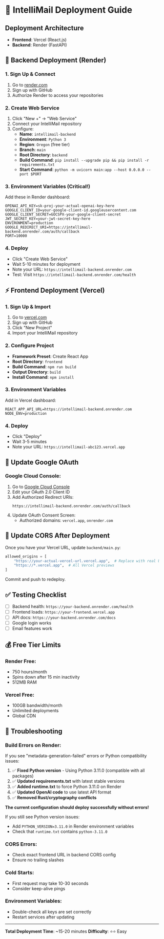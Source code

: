 # 🚀 IntelliMail Deployment Guide

## Deployment Architecture
- **Frontend**: Vercel (React.js)
- **Backend**: Render (FastAPI)

## 🐍 Backend Deployment (Render)

### 1. Sign Up & Connect
1. Go to [render.com](https://render.com)
2. Sign up with GitHub
3. Authorize Render to access your repositories

### 2. Create Web Service
1. Click "New +" → "Web Service"
2. Connect your IntelliMail repository
3. Configure:
   - **Name**: `intellimail-backend`
   - **Environment**: `Python 3`
   - **Region**: `Oregon` (free tier)
   - **Branch**: `main`
   - **Root Directory**: `backend`
   - **Build Command**: `pip install --upgrade pip && pip install -r requirements.txt`
   - **Start Command**: `python -m uvicorn main:app --host 0.0.0.0 --port $PORT`

### 3. Environment Variables (Critical!)
Add these in Render dashboard:

```env
OPENAI_API_KEY=sk-proj-your-actual-openai-key-here
GOOGLE_CLIENT_ID=your-google-client-id.googleusercontent.com
GOOGLE_CLIENT_SECRET=GOCSPX-your-google-client-secret
JWT_SECRET_KEY=your-jwt-secret-key-here
ENVIRONMENT=production
GOOGLE_REDIRECT_URI=https://intellimail-backend.onrender.com/auth/callback
PORT=10000
```

### 4. Deploy
- Click "Create Web Service"
- Wait 5-10 minutes for deployment
- Note your URL: `https://intellimail-backend.onrender.com`
- Test: Visit `https://intellimail-backend.onrender.com/health`

## ⚡ Frontend Deployment (Vercel)

### 1. Sign Up & Import
1. Go to [vercel.com](https://vercel.com)
2. Sign up with GitHub
3. Click "New Project"
4. Import your IntelliMail repository

### 2. Configure Project
- **Framework Preset**: Create React App
- **Root Directory**: `frontend`
- **Build Command**: `npm run build`
- **Output Directory**: `build`
- **Install Command**: `npm install`

### 3. Environment Variables
Add in Vercel dashboard:

```env
REACT_APP_API_URL=https://intellimail-backend.onrender.com
NODE_ENV=production
```

### 4. Deploy
- Click "Deploy"
- Wait 3-5 minutes
- Note your URL: `https://intellimail-abc123.vercel.app`

## 🔐 Update Google OAuth

### Google Cloud Console:
1. Go to [Google Cloud Console](https://console.cloud.google.com/apis/credentials)
2. Edit your OAuth 2.0 Client ID
3. Add Authorized Redirect URIs:
   ```
   https://intellimail-backend.onrender.com/auth/callback
   ```
4. Update OAuth Consent Screen:
   - Authorized domains: `vercel.app`, `onrender.com`

## 🔄 Update CORS After Deployment

Once you have your Vercel URL, update `backend/main.py`:

```python
allowed_origins = [
    "https://your-actual-vercel-url.vercel.app",  # Replace with real URL
    "https://*.vercel.app",  # All Vercel previews
]
```

Commit and push to redeploy.

## ✅ Testing Checklist

- [ ] Backend health: `https://your-backend.onrender.com/health`
- [ ] Frontend loads: `https://your-frontend.vercel.app`
- [ ] API docs: `https://your-backend.onrender.com/docs`
- [ ] Google login works
- [ ] Email features work

## 💰 Free Tier Limits

### Render Free:
- 750 hours/month
- Spins down after 15 min inactivity
- 512MB RAM

### Vercel Free:
- 100GB bandwidth/month
- Unlimited deployments
- Global CDN

## 🚨 Troubleshooting

### Build Errors on Render:
If you see "metadata-generation-failed" errors or Python compatibility issues:
1. ✅ **Fixed Python version** - Using Python 3.11.0 (compatible with all packages)
2. ✅ **Updated requirements.txt** with latest stable versions
3. ✅ **Added runtime.txt** to force Python 3.11.0 on Render
4. ✅ **Updated OpenAI code** to use latest API format
5. ✅ **Removed Rust/cryptography conflicts**

**The current configuration should deploy successfully without errors!**

If you still see Python version issues:
- Add `PYTHON_VERSION=3.11.0` in Render environment variables
- Check that `runtime.txt` contains `python-3.11.0`

### CORS Errors:
- Check exact frontend URL in backend CORS config
- Ensure no trailing slashes

### Cold Starts:
- First request may take 10-30 seconds
- Consider keep-alive pings

### Environment Variables:
- Double-check all keys are set correctly
- Restart services after updating

---

**Total Deployment Time**: ~15-20 minutes
**Difficulty**: ⭐⭐ Easy
